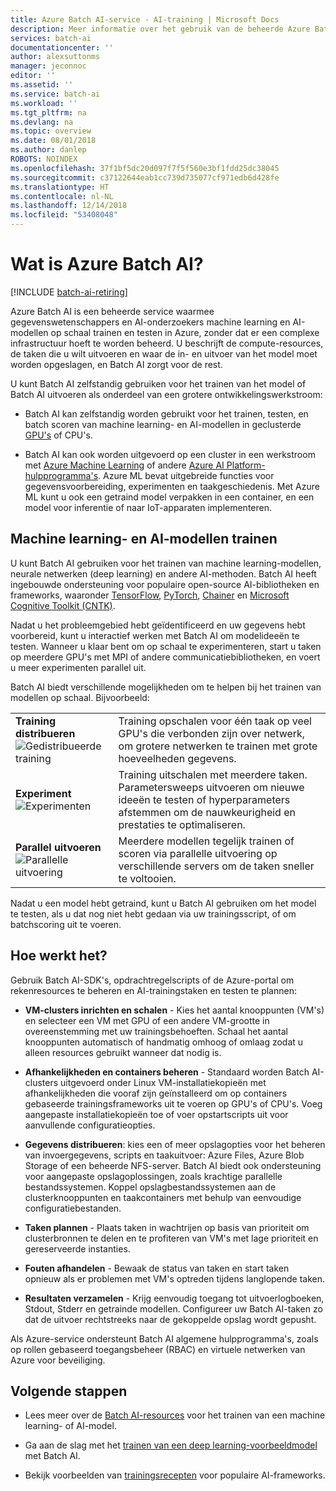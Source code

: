 ```yaml
---
title: Azure Batch AI-service - AI-training | Microsoft Docs
description: Meer informatie over het gebruik van de beheerde Azure Batch AI-service voor het trainen van kunstmatige intelligentie (AI) en andere Machine Learning-modellen op GPU- en CPU-clusters.
services: batch-ai
documentationcenter: ''
author: alexsuttonms
manager: jeconnoc
editor: ''
ms.assetid: ''
ms.service: batch-ai
ms.workload: ''
ms.tgt_pltfrm: na
ms.devlang: na
ms.topic: overview
ms.date: 08/01/2018
ms.author: danlep
ROBOTS: NOINDEX
ms.openlocfilehash: 37f1bf5dc20d097f7f5f560e3bf1fdd25dc38045
ms.sourcegitcommit: c37122644eab1cc739d735077cf971edb6d428fe
ms.translationtype: HT
ms.contentlocale: nl-NL
ms.lasthandoff: 12/14/2018
ms.locfileid: "53408048"
---
```

# <a name="what-is-azure-batch-ai"></a>Wat is Azure Batch AI?

[!INCLUDE [batch-ai-retiring](../../includes/batch-ai-retiring.md)]

Azure Batch AI is een beheerde service waarmee gegevenswetenschappers en AI-onderzoekers machine learning en AI-modellen op schaal trainen en testen in Azure, zonder dat er een complexe infrastructuur hoeft te worden beheerd. U beschrijft de compute-resources, de taken die u wilt uitvoeren en waar de in- en uitvoer van het model moet worden opgeslagen, en Batch AI zorgt voor de rest.

U kunt Batch AI zelfstandig gebruiken voor het trainen van het model of Batch AI uitvoeren als onderdeel van een grotere ontwikkelingswerkstroom:

* Batch AI kan zelfstandig worden gebruikt voor het trainen, testen, en batch scoren van machine learning- en AI-modellen in geclusterde [GPU's](../virtual-machines/linux/sizes-gpu.md) of CPU's. 

* Batch AI kan ook worden uitgevoerd op een cluster in een werkstroom met [Azure Machine Learning](../machine-learning/service/overview-what-is-azure-ml.md) of andere [Azure AI Platform-hulpprogramma's](https://azure.microsoft.com/overview/ai-platform/). Azure ML bevat uitgebreide functies voor gegevensvoorbereiding, experimenten en taakgeschiedenis. Met Azure ML kunt u ook een getraind model verpakken in een container, en een model voor inferentie of naar IoT-apparaten implementeren.  

## <a name="train-machine-learning-and-ai-models"></a>Machine learning- en AI-modellen trainen

U kunt Batch AI gebruiken voor het trainen van machine learning-modellen, neurale netwerken (deep learning) en andere AI-methoden. Batch AI heeft ingebouwde ondersteuning voor populaire open-source AI-bibliotheken en frameworks, waaronder [TensorFlow](https://github.com/tensorflow/tensorflow), [PyTorch](https://github.com/pytorch/pytorch), [Chainer](https://github.com/chainer/chainer) en [Microsoft Cognitive Toolkit (CNTK)](https://github.com/Microsoft/CNTK).

Nadat u het probleemgebied hebt geïdentificeerd en uw gegevens hebt voorbereid, kunt u interactief werken met Batch AI om modelideeën te testen. Wanneer u klaar bent om op schaal te experimenteren, start u taken op meerdere GPU's met MPI of andere communicatiebibliotheken, en voert u meer experimenten parallel uit.

Batch AI biedt verschillende mogelijkheden om te helpen bij het trainen van modellen op schaal. Bijvoorbeeld: 

|  |  |
|---------|---------|
| **Training distribueren**<br/>![Gedistribueerde training](./media/overview/distributed-training.png)  | Training opschalen voor één taak op veel GPU's die verbonden zijn over netwerk, om grotere netwerken te trainen met grote hoeveelheden gegevens.|
| **Experiment**<br/>![Experimenten](./media/overview/experimentation.png) | Training uitschalen met meerdere taken. Parametersweeps uitvoeren om nieuwe ideeën te testen of hyperparameters afstemmen om de nauwkeurigheid en prestaties te optimaliseren. |
| **Parallel uitvoeren**![Parallelle uitvoering](./media/overview/parallel-execution.png) | Meerdere modellen tegelijk trainen of scoren via parallelle uitvoering op verschillende servers om de taken sneller te voltooien.|

Nadat u een model hebt getraind, kunt u Batch AI gebruiken om het model te testen, als u dat nog niet hebt gedaan via uw trainingsscript, of om batchscoring uit te voeren.

## <a name="how-it-works"></a>Hoe werkt het?

Gebruik Batch AI-SDK's, opdrachtregelscripts of de Azure-portal om rekenresources te beheren en AI-trainingstaken en testen te plannen: 

* **VM-clusters inrichten en schalen** - Kies het aantal knooppunten (VM's) en selecteer een VM met GPU of een andere VM-grootte in overeenstemming met uw trainingsbehoeften. Schaal het aantal knooppunten automatisch of handmatig omhoog of omlaag zodat u alleen resources gebruikt wanneer dat nodig is. 

* **Afhankelijkheden en containers beheren** - Standaard worden Batch AI-clusters uitgevoerd onder Linux VM-installatiekopieën met afhankelijkheden die vooraf zijn geïnstalleerd om op containers gebaseerde trainingsframeworks uit te voeren op GPU's of CPU's. Voeg aangepaste installatiekopieën toe of voer opstartscripts uit voor aanvullende configuratieopties.

* **Gegevens distribueren**: kies een of meer opslagopties voor het beheren van invoergegevens, scripts en taakuitvoer: Azure Files, Azure Blob Storage of een beheerde NFS-server. Batch AI biedt ook ondersteuning voor aangepaste opslagoplossingen, zoals krachtige parallelle bestandssystemen. Koppel opslagbestandssystemen aan de clusterknooppunten en taakcontainers met behulp van eenvoudige configuratiebestanden.

* **Taken plannen** - Plaats taken in wachtrijen op basis van prioriteit om clusterbronnen te delen en te profiteren van VM's met lage prioriteit en gereserveerde instanties.

* **Fouten afhandelen** - Bewaak de status van taken en start taken opnieuw als er problemen met VM's optreden tijdens langlopende taken.

* **Resultaten verzamelen** - Krijg eenvoudig toegang tot uitvoerlogboeken, Stdout, Stderr en getrainde modellen. Configureer uw Batch AI-taken zo dat de uitvoer rechtstreeks naar de gekoppelde opslag wordt gepusht.

Als Azure-service ondersteunt Batch AI algemene hulpprogramma's, zoals op rollen gebaseerd toegangsbeheer (RBAC) en virtuele netwerken van Azure voor beveiliging.  

## <a name="next-steps"></a>Volgende stappen

* Lees meer over de [Batch AI-resources](resource-concepts.md) voor het trainen van een machine learning- of AI-model.

* Ga aan de slag met het [trainen van een deep learning-voorbeeldmodel](quickstart-tensorflow-training-cli.md) met Batch AI.

* Bekijk voorbeelden van [trainingsrecepten](https://github.com/Azure/BatchAI/blob/master/recipes) voor populaire AI-frameworks.
